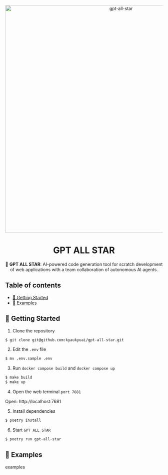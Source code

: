 <div align="center">
<img src="https://github.com/kyaukyuai/gpt-all-star/assets/1140707/17350949-9bec-4e3f-88e7-5c1d0d1b8746" width="725x145" alt="gpt-all-star">

<h1 align="center">GPT ALL STAR</h1>

🤖 **GPT ALL STAR**: AI-powered code generation tool for scratch development of web applications with a team collaboration of autonomous AI agents.
</div>

<h2>Table of contents</h2>
</hr>

- [🐳 Getting Started](#-getting-started)
- [🔎 Examples](#-examples)

## 🐳 Getting Started

1. Clone the repository

```bash
$ git clone git@github.com:kyaukyuai/gpt-all-star.git
```

2. Edit the `.env` file

```bash
$ mv .env.sample .env
```

3. Run `docker compose build` and `docker compose up`

```bash
$ make build
$ make up
```

4. Open the web terminal `port 7681`

Open: http://localhost:7681

5. Install dependencies

```bash
$ poetry install
```

6. Start `GPT ALL STAR`

```bash
$ poetry run gpt-all-star
```

## 🔎 Examples

examples
